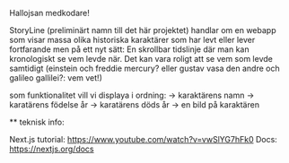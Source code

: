 Hallojsan medkodare! 

StoryLine (preliminärt namn till det här projektet) handlar om en webapp som 
visar massa olika historiska karaktärer som har levt eller lever fortfarande 
men på ett nyt sätt: 
En skrollbar tidslinje där man kan kronologiskt se vem levde när. 
Det kan vara roligt att se vem som levde samtidigt (einstein och freddie mercury? eller 
gustav vasa den andre och galileo gallilei?: vem vet!) 

som funktionalitet vill vi displaya i ordning: 
-> karaktärens namn
-> karatärens födelse år 
-> karatärens döds år 
-> en bild på karaktären

** teknisk info: 

Next.js tutorial:
https://www.youtube.com/watch?v=vwSlYG7hFk0
Docs:
https://nextjs.org/docs
 
